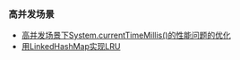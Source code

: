 ### 高并发场景

- [高并发场景下System.currentTimeMillis()的性能问题的优化](./SystemClock.md)
- [用LinkedHashMap实现LRU](./lru.md)